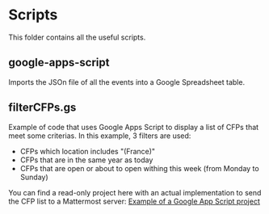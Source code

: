 
# Scripts

This folder contains all the useful scripts.

## google-apps-script

Imports the JSOn file of all the events into a Google Spreadsheet table.

## filterCFPs.gs

Example of code that uses Google Apps Script to display a list of CFPs that meet some criterias. 
In this example, 3 filters are used: 
- CFPs which location includes "(France)"
- CFPs that are in the same year as today
- CFPs that are open or about to open withing this week (from Monday to Sunday)

You can find a read-only project here with an actual implementation to send the CFP list to a Mattermost server: [Example of a Google App Script project](https://script.google.com/d/1bt680byslxMyruogvlkCucjfgcwX_FlEjEgEpp--2HCjp45dRbKCL93v/edit?usp=sharing)